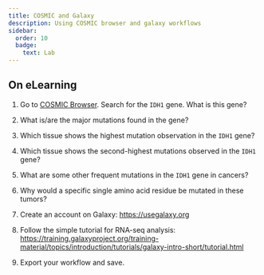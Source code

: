 ```yaml
---
title: COSMIC and Galaxy
description: Using COSMIC browser and galaxy workflows
sidebar:
  order: 10
  badge:
    text: Lab
---
```


## On eLearning

1. Go to [COSMIC Browser](https://cancer.sanger.ac.uk/cosmic). Search for the `IDH1` gene. What is this gene?

2. What is/are the major mutations found in the gene?

3. Which tissue shows the highest mutation observation in the `IDH1` gene?

4. Which tissue shows the second-highest mutations observed in the `IDH1` gene?

5. What are some other frequent mutations in the `IDH1` gene in cancers?

6. Why would a specific single amino acid residue be mutated in these tumors?

7. Create an account on Galaxy: https://usegalaxy.org

8. Follow the simple tutorial for RNA-seq analysis: https://training.galaxyproject.org/training-material/topics/introduction/tutorials/galaxy-intro-short/tutorial.html

9. Export your workflow and save.
<!-- Upload it to GitHub. -->
